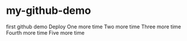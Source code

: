 # my-github-demo
first github demo
Deploy
One more time
Two more time
Three more time
Fourth more time
Five more time
